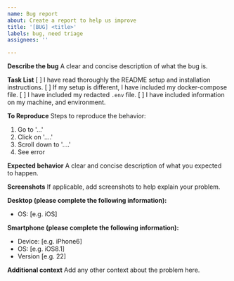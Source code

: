 ```yaml
---
name: Bug report
about: Create a report to help us improve
title: '[BUG] <title>'
labels: bug, need triage
assignees: ''

---
```


<!--
Note: Please search to see if an issue already exists for the bug you encountered.
-->


**Describe the bug**
A clear and concise description of what the bug is.

**Task List**
[ ] I have read thoroughly the README setup and installation instructions.
[ ] If my setup is different, I have included my docker-compose file.
[ ] I have included my redacted `.env` file.
[ ] I have included information on my machine, and environment.

**To Reproduce**
Steps to reproduce the behavior:
1. Go to '...'
2. Click on '....'
3. Scroll down to '....'
4. See error

**Expected behavior**
A clear and concise description of what you expected to happen.

**Screenshots**
If applicable, add screenshots to help explain your problem.

**Desktop (please complete the following information):**
 - OS: [e.g. iOS]

**Smartphone (please complete the following information):**
 - Device: [e.g. iPhone6]
 - OS: [e.g. iOS8.1]
 - Version [e.g. 22]

**Additional context**
Add any other context about the problem here.
